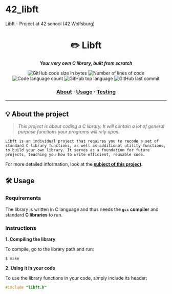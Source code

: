 # 42_libft
Libft - Project at 42 school (42 Wolfsburg)
<h1 align="center">
	✏️ Libft
</h1>

<p align="center">
	<b><i>Your very own C library, built from scratch</i></b><br>
</p>

<p align="center">
	<img alt="GitHub code size in bytes" src="https://img.shields.io/github/languages/code-size/jonona912/42_libft?color=lightblue" />
	<img alt="Number of lines of code" src="https://img.shields.io/tokei/lines/github/jonona912/42_libft?color=critical" />
	<img alt="Code language count" src="https://img.shields.io/github/languages/count/jonona912/42_libft?color=yellow" />
	<img alt="GitHub top language" src="https://img.shields.io/github/languages/top/jonona912/42_libft?color=blue" />
	<img alt="GitHub last commit" src="https://img.shields.io/github/last-commit/jonona912/42_libft?color=green" />
</p>

<h3 align="center">
	<a href="#%EF%B8%8F-about">About</a>
	<span> · </span>
	<a href="#%EF%B8%8F-usage">Usage</a>
	<span> · </span>
	<a href="#-testing">Testing</a>
</h3>

---

## 💡 About the project

> _This project is about coding a C library. It will contain a lot of general purpose functions your programs will rely upon._

	Libft is an individual project that requires you to recode a set of standard C library functions, as well as additional utility functions, to build your own library. It serves as a foundation for future projects, teaching you how to write efficient, reusable code.

For more detailed information, look at the [**subject of this project**]([https://github.com/jonona912/libft/Subject%20PDFs](https://github.com/jonona912/42_libft/blob/main/libft_subject.pdf)).

## 🛠️ Usage
### Requirements

The library is written in C language and thus needs the **`gcc` compiler** and standard **C libraries** to run.

### Instructions

**1. Compiling the library**

To compile, go to the library path and run:

```shell
$ make
```

**2. Using it in your code**

To use the library functions in your code, simply include its header:

```C
#include "libft.h"
```
